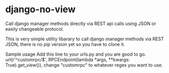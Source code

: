 # django-no-view
Call django manager methods directly via REST api calls using JSON or easily changeable protocol.

This is very simple utility libarary to call django manager methods via REST JSON, there is no pip version yet so you have to clone it.

Sample usage
Add this line to your urls.py and you are good to go.
url(r'^customrpc/$', RPCEndpoint(lambda *args, **kwargs: True).get_view()), change "customrpc" to whatever regex you want to use.
